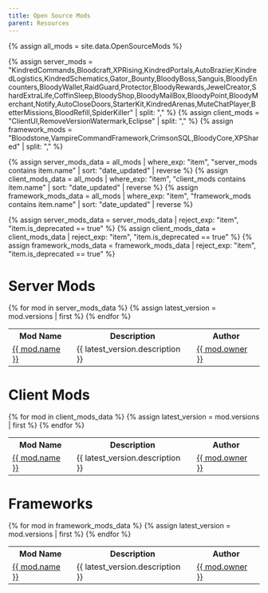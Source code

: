 ```yaml
---
title: Open Source Mods
parent: Resources
---
```


<!---
To add a mod to these lists requires two steps. 
Add the name of the mod to the assign list in the appropriate Lists below.
Include an updated OpenSourceMods.json file in the _data folder of this site.
The OpenSourceMods.json file can be generated with the Thunderstore API (trimming unneeded information is recommended for file size)
https://thunderstore.io/c/v-rising/api/v1/package/
-->

{% assign all_mods = site.data.OpenSourceMods %}

{% assign server_mods = "KindredCommands,Bloodcraft,XPRising,KindredPortals,AutoBrazier,KindredLogistics,KindredSchematics,Gator_Bounty,BloodyBoss,Sanguis,BloodyEncounters,BloodyWallet,RaidGuard,Protector,BloodyRewards,JewelCreator,ShardExtraLife,CoffinSleep,BloodyShop,BloodyMailBox,BloodyPoint,BloodyMerchant,Notify,AutoCloseDoors,StarterKit,KindredArenas,MuteChatPlayer,BetterMissions,BloodRefill,SpiderKiller" | split: "," %}
{% assign client_mods = "ClientUI,RemoveVersionWatermark,Eclipse" | split: "," %}
{% assign framework_mods = "Bloodstone,VampireCommandFramework,CrimsonSQL,BloodyCore,XPShared" | split: "," %}

{% assign server_mods_data = all_mods | where_exp: "item", "server_mods contains item.name" | sort: "date_updated" | reverse %}
{% assign client_mods_data = all_mods | where_exp: "item", "client_mods contains item.name" | sort: "date_updated" | reverse %}
{% assign framework_mods_data = all_mods | where_exp: "item", "framework_mods contains item.name" | sort: "date_updated" | reverse %}

{% assign server_mods_data = server_mods_data | reject_exp: "item", "item.is_deprecated == true" %}
{% assign client_mods_data = client_mods_data | reject_exp: "item", "item.is_deprecated == true" %}
{% assign framework_mods_data = framework_mods_data | reject_exp: "item", "item.is_deprecated == true" %}

<h1>Server Mods</h1>

<table>
  <tr>
    <th>Mod Name</th>
    <th>Description</th>
    <th>Author</th>
  </tr>
  {% for mod in server_mods_data %}
    {% assign latest_version = mod.versions | first %}
    <tr>
      <td><a href="{{ latest_version.website_url }}">{{ mod.name }}</a></td>
      <td>{{ latest_version.description }}</td>
      <td><a href="https://thunderstore.io/c/v-rising/p{{ mod.owner }}">{{ mod.owner }}</a></td>
    </tr>
  {% endfor %}
</table>

<h1>Client Mods</h1>
<table>
  <tr>
    <th>Mod Name</th>
    <th>Description</th>
    <th>Author</th>
  </tr>
  {% for mod in client_mods_data %}
    {% assign latest_version = mod.versions | first %}
    <tr>
      <td><a href="{{ latest_version.website_url }}">{{ mod.name }}</a></td>
      <td>{{ latest_version.description }}</td>
      <td><a href="https://thunderstore.io/c/v-rising/p{{ mod.owner }}">{{ mod.owner }}</a></td>
    </tr>
  {% endfor %}
</table>

<h1>Frameworks</h1>
<table>
  <tr>
    <th>Mod Name</th>
    <th>Description</th>
    <th>Author</th>
  </tr>
  {% for mod in framework_mods_data %}
    {% assign latest_version = mod.versions | first %}
    <tr>
      <td><a href="{{ latest_version.website_url }}">{{ mod.name }}</a></td>
      <td>{{ latest_version.description }}</td>
      <td><a href="https://thunderstore.io/c/v-rising/p{{ mod.owner }}">{{ mod.owner }}</a></td>
    </tr>
  {% endfor %}
</table>
